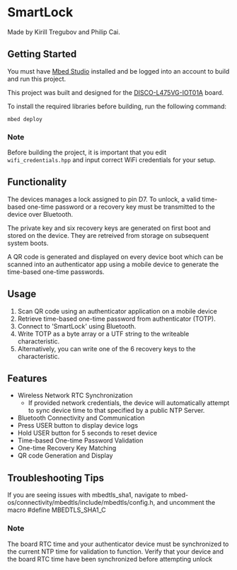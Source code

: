 # SmartLock

Made by Kirill Tregubov and Philip Cai.

## Getting Started

You must have [Mbed Studio](https://os.mbed.com/studio/) installed and be logged into an account to build and run this project.

This project was built and designed for the [DISCO-L475VG-IOT01A](https://os.mbed.com/platforms/ST-Discovery-L475E-IOT01A/) board.

To install the required libraries before building, run the following command:
```
mbed deploy
```

### Note
Before building the project, it is important that you edit `wifi_credentials.hpp` and input correct WiFi credentials for your setup.

## Functionality

The devices manages a lock assigned to pin D7. To unlock, a valid time-based one-time password or a recovery key must be transmitted to the device over Bluetooth.

The private key and six recovery keys are generated on first boot and stored on the device. They are retreived from storage on subsequent system boots.

A QR code is generated and displayed on every device boot which can be scanned into an authenticator app using a mobile device to generate the time-based one-time passwords.

## Usage
1. Scan QR code using an authenticator application on a mobile device
2. Retrieve time-based one-time password from authenticator (TOTP).
3. Connect to 'SmartLock' using Bluetooth.
4. Write TOTP as a byte array or a UTF string to the writeable characteristic.
5. Alternatively, you can write one of the 6 recovery keys to the characteristic.

## Features

- Wireless Network RTC Synchronization
  - If provided network credentials, the device will automatically attempt to sync device time to that specified by a public NTP Server.
- Bluetooth Connectivity and Communication
- Press USER button to display device logs
- Hold USER button for 5 seconds to reset device
- Time-based One-time Password Validation
- One-time Recovery Key Matching
- QR code Generation and Display

## Troubleshooting Tips
If you are seeing issues with mbedtls_sha1, navigate to mbed-os/connectivity/mbedtls/include/mbedtls/config.h, and uncomment the macro #define MBEDTLS_SHA1_C

### Note
The board RTC time and your authenticator device must be synchronized to the current NTP time for validation to function. Verify that your device and the board RTC time have been synchronized before attempting unlock